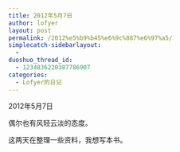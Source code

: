 ```yaml
---
title: 2012年5月7日
author: lofyer
layout: post
permalink: /2012%e5%b9%b45%e6%9c%887%e6%97%a5/
simplecatch-sidebarlayout:
  - 
duoshuo_thread_id:
  - 1234836220387786907
categories:
  - Lofyer的日记
---
```

2012年5月7日

偶尔也有风轻云淡的态度。

这两天在整理一些资料，我想写本书。